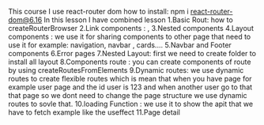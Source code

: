 This course I use react-router dom
how to install:
npm i react-router-dom@6.16
In this lesson I have combined lesson
1.Basic Rout: how to createRouterBrowser
2.Link components : <Link to="">, <NavLink to="">
3.Nested components
4.Layout components :<outlet/> we use it for sharing components to other page that need to use it
for example: navigation, navbar , cards....
5.Navbar and Footer components
6.Error pages
7.Nested Layout: first we need to create folder to install all layout
8.Components route : you can create components of route by using createRoutesFromElements
9.Dynamic routes: we use dynamic routes to create flexible routes which is mean that when you
have page for example user page and the id user is 123
and when another user go to that that page so we dont need to change the page structure
we use dynamic routes to sovle that.
10.loading Function : we use it to show the apit that we have to fetch example like the useffect
11.Page detail 